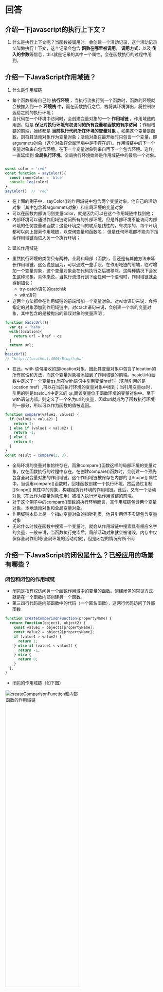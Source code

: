 # 回答

## 介绍一下javascript的执行上下文？
1. 什么是执行上下文呢？当函数被调用时，会创建一个活动记录，这个活动记录又叫做执行上下文，这个记录会包含 **函数在哪里被调用**， **调用方式**，以及 **传入的参数**等信息，this就是记录的其中一个属性。会在函数执行的过程中用到。



## 介绍一下JavaScript作用域链？
1. 什么是作用域链
- 每个函数都有自己的 **执行环境** ，当执行流执行到一个函数时，函数的环境就会被推入到一个 **环境栈** 中，而在函数执行之后，栈将其环境弹出，将控制权返给之前的执行环境；
- 当代码在一个环境中访问时，会创建变量对象的一个 **作用域链** 。作用域链的用途，就是 **保证对执行环境有权访问的所有变量和函数的有序访问** ；作用域链的前端，始终都是 **当前执行代码所在环境的变量对象** 。如果这个变量是函数，则将其活动对象作为变量对象；活动对象在最开始时只包含一个变量，即argumnets对象（这个对象在全局环境中是不存在的）。作用域链中的下一个变量对象来自包含环境，在下一个变量对象则来自再下一个包含环境。这样，一直延续到 **全局执行环境**。全局执行环境始终是作用域链中的最后一个对象。

```javascript

const color = 'red'
const function = sayColor(){
  const innerColor = 'blue'
  console.log(color)
}
sayColor()  // 'red'

```
    
- 在上面的例子中，sayColor()的作用域链中包含两个变量对象，他自己的活动对象（其中包含着argumnets对象）和全局环境的变量对象
- 可以在函数内部访问到变量color，就是因为可以在这个作用域链中找到他；
- 内部环境可以通过作用域链访问所有的外部环境，但是外部环境不能访问内部环境的任何变量和函数；这些环境之间的联系是线性的，有次序的，每个环境都可以向上搜索作用域链，以查询变量和函数名； 但是任何环境都不能向下搜索作用域链而进入另一个执行环境；

2. 延长作用域链
- 虽然执行环境的类型只有两种，全局和局部（函数），但还是有其他方法来延长作用域链，这么说是因为，可以通过一些手段，在作用域链的前端，临时增加一个变量对象，这个变量对象会在代码执行之后被移除。这两种情况下会发生这种现象，具体来说，当执行流进行到下面任何一个语句时，作用域链就会得到加长；
  - try-catch语句的catch块
  - with语句
- 这两个方法都会在作用域链的前端增加一个变量对象。对with语句来说，会将指定的对象添加到作用域链中。对ctach语句来说，会创建一个新的变量对象，其中包含的是被抛出的错误对象的变量声明；

```javascript
function basicUrl(){
  var qs = 'haha';
  with(location){
    return url = href + qs
  }
  return url;
}
basicUrl()
// "http://localhost:4000/Blog/haha"
```
- 在此，with 语句接收的是location对象，因此其变量对象中包含了location的所有属性和方法，而这个变量对象被添加到了作用域链的前端。basicUrl()函数中定义了一个变量qs,当在with语句中引用变量href时（实际引用的是location.href）,可以在当前执行环境的变量对象中找到；当引用变量qs时，引用的则是basicUrl中定义的 `qs`,而该变量位于函数环境的变量对象中。至于with语句内部，则定义了一个名为url的变量，因此url就成为了函数执行环境的一部分，所以可以作为函数的值被返回。

```javascript
function compare(value1, value2) {
  if (value1 > value2) {
    return 1;
  } else if (value1 < value2) {
    return -1;
  } else {
    return 0;
  }
}
const result = compare(2, 3);

```
- 全局环境的变量对象始终存在，而象compare()函数这样的局部环境的变量对象，仅在函数执行的过程中存在。在创建compare()函数时，会创建一个预先包含全局变量对象的作用域链，这个作用域链被保存在内部的 [[Scope]] 属性中。当调用compare()函数时，回味函数创建一个执行环境，然后通过复制 [[Scope]] 属性中的对象，构建起执行环境的作用域链。此后，又有一个活动对象（在此作为变量对象使用）被推入执行环境作用域链的前端。
- 对于这个例子中的compare()函数的执行环境而言，其作用域链包含两个变量对象，本地活动对象和全局变量对象。
- 作用域链本质上是一个指向变量对象的指针列表，他只引用但不实际包含变量对象
- 无论什么时候在函数中搜索一个变量时，就会从作用域链中搜索具有相应名字的变量，一般来讲，当函数执行完毕后，局部活动对象就会被销毁，内存中仅保存全局作用域(全局环境的活动对象)，但是闭包的情况有所不同


## 介绍一下JavaScript的闭包是什么？已经应用的场景有哪些？

### 闭包和闭包的作用域链

- 闭包是指有权访问另一个函数作用域中的变量的函数。创建闭包的常见方式，就是在一个函数内部创建另一个函数。
- 第三四行代码是内部函数中的代码（一个匿名函数），这两行代码访问了外部函数

```javascript
function createComparisonFunction(propertyName) {
  return function(object1, object2) {
    const value1 = object1[propertyName];
    const value2 = object2[propertyName];
    if (value1 > value2) {
      return 1;
    } else if (value1 < value2) {
      return -1;
    } else {
      return 0;
    }
  };
}
```
- 闭包的作用域链（如下图）

<img src="/Blog/images/闭包作用域链.png" title="createComparisonFunction和内部函数的作用域链" width="70%" height="50%">








### 闭包应用场景


1. setTimeout()  

```javascript

function wait(message) {
  setTimeout( function timer() {
      console.log( message );
    }, 1000);
}

wait( "Hello,hello!" );

```

> 1.timer 还持有变量message的引用 ，因此形成涵盖wait()函数作用域的闭包；
> 2.wait() 执行1s后，他的内部作用域并不会消失，timer函数依然保有wait()作用域的闭包


